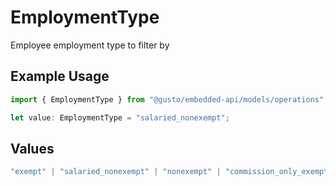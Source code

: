 # EmploymentType

Employee employment type to filter by

## Example Usage

```typescript
import { EmploymentType } from "@gusto/embedded-api/models/operations";

let value: EmploymentType = "salaried_nonexempt";
```

## Values

```typescript
"exempt" | "salaried_nonexempt" | "nonexempt" | "commission_only_exempt" | "commission_only_nonexempt"
```